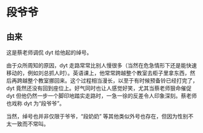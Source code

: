 # 段爷爷

## 由来

这是蔡老师调侃 dyt 给他起的绰号。

由于众所周知的原因，dyt 走路常常比别人慢很多（当然在危急情形下还是能快速移动的，例如刘总抓人时）。英语课上，他常常跨越整个教室去柜子里拿东西，然后再跨越整个教室挪回来。这个过程相当漫长，以至于有时候预备铃已经打完了，dyt 竟然还没有回到座位上。好气同时也让人感觉好笑，尤其当蔡老师狠命催促 dyt 但他仍然一步一个脚印地踏实走路时，一急一徐的反差令人印象深刻。蔡老师也戏称 dyt 为“段爷爷”。

当然，绰号也并非仅限于爷爷，“段奶奶” 等其他类似外号也存在，但因为性别不太一致而不常叫。